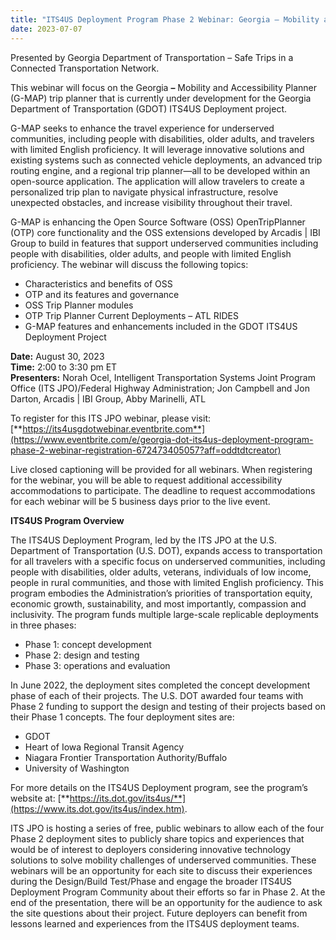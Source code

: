 ```yaml
---
title: "ITS4US Deployment Program Phase 2 Webinar: Georgia – Mobility and Accessibility Planner – The Ins and Outs of Building on Open Source Software"
date: 2023-07-07
---
```


Presented by Georgia Department of Transportation – Safe Trips in a Connected Transportation Network.

This webinar will focus on the Georgia **–** Mobility and Accessibility Planner (G-MAP) trip planner that is currently under development for the Georgia Department of Transportation (GDOT) ITS4US Deployment project. 

G-MAP seeks to enhance the travel experience for underserved communities, including people with disabilities, older adults, and travelers with limited English proficiency. It will leverage innovative solutions and existing systems such as connected vehicle deployments, an advanced trip routing engine, and a regional trip planner—all to be developed within an open-source application. The application will allow travelers to create a personalized trip plan to navigate physical infrastructure, resolve unexpected obstacles, and increase visibility throughout their travel.

G-MAP is enhancing the Open Source Software (OSS) OpenTripPlanner (OTP) core functionality and the OSS extensions developed by Arcadis | IBI Group to build in features that support underserved communities including people with disabilities, older adults, and people with limited English proficiency. The webinar will discuss the following topics:

-   Characteristics and benefits of OSS
-   OTP and its features and governance
-   OSS Trip Planner modules
-   OTP Trip Planner Current Deployments – ATL RIDES
-   G-MAP features and enhancements included in the GDOT ITS4US Deployment Project  

**Date:** August 30, 2023  
**Time:** 2:00 to 3:30 pm ET  
**Presenters:** Norah Ocel, Intelligent Transportation Systems Joint Program Office (ITS JPO)/Federal Highway Administration; Jon Campbell and Jon Darton, Arcadis | IBI Group, Abby Marinelli, ATL

To register for this ITS JPO webinar, please visit: [**https://its4usgdotwebinar.eventbrite.com**](https://www.eventbrite.com/e/georgia-dot-its4us-deployment-program-phase-2-webinar-registration-672473405057?aff=oddtdtcreator)

Live closed captioning will be provided for all webinars. When registering for the webinar, you will be able to request additional accessibility accommodations to participate. The deadline to request accommodations for each webinar will be 5 business days prior to the live event.

**ITS4US Program Overview**

The ITS4US Deployment Program, led by the ITS JPO at the U.S. Department of Transportation (U.S. DOT), expands access to transportation for all travelers with a specific focus on underserved communities, including people with disabilities, older adults, veterans, individuals of low income, people in rural communities, and those with limited English proficiency. This program embodies the Administration’s priorities of transportation equity, economic growth, sustainability, and most importantly, compassion and inclusivity. The program funds multiple large-scale replicable deployments in three phases:

-   Phase 1: concept development
-   Phase 2: design and testing
-   Phase 3: operations and evaluation

In June 2022, the deployment sites completed the concept development phase of each of their projects. The U.S. DOT awarded four teams with Phase 2 funding to support the design and testing of their projects based on their Phase 1 concepts. The four deployment sites are:

-   GDOT
-   Heart of Iowa Regional Transit Agency
-   Niagara Frontier Transportation Authority/Buffalo
-   University of Washington

For more details on the ITS4US Deployment program, see the program’s website at: [**https://its.dot.gov/its4us/**](https://www.its.dot.gov/its4us/index.htm).

ITS JPO is hosting a series of free, public webinars to allow each of the four Phase 2 deployment sites to publicly share topics and experiences that would be of interest to deployers considering innovative technology solutions to solve mobility challenges of underserved communities. These webinars will be an opportunity for each site to discuss their experiences during the Design/Build Test/Phase and engage the broader ITS4US Deployment Program Community about their efforts so far in Phase 2. At the end of the presentation, there will be an opportunity for the audience to ask the site questions about their project. Future deployers can benefit from lessons learned and experiences from the ITS4US deployment teams.
